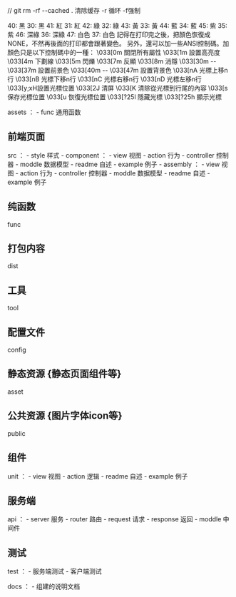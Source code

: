 //  git rm -rf --cached .  清除缓存 -r 循环 -f强制


40: 黑
30: 黑
41: 紅
31: 紅
42: 綠
32: 綠
43: 黃
33: 黃
44: 藍
34: 藍
45: 紫
35: 紫
46: 深綠
36: 深綠
47: 白色
37: 白色
記得在打印完之後，把顏色恢復成NONE，不然再後面的打印都會跟著變色。
另外，還可以加一些ANSI控制碼。加顏色只是以下控制碼中的一種：
\033[0m 關閉所有屬性
\033[1m 設置高亮度
\033[4m 下劃線
\033[5m 閃爍
\033[7m 反顯
\033[8m 消隱
\033[30m -- \033[37m 設置前景色
\033[40m -- \033[47m 設置背景色
\033[nA 光標上移n行
\033[nB 光標下移n行
\033[nC 光標右移n行
\033[nD 光標左移n行
\033[y;xH設置光標位置
\033[2J 清屏
\033[K 清除從光標到行尾的內容
\033[s 保存光標位置
\033[u 恢復光標位置
\033[?25l 隱藏光標
\033[?25h 顯示光標





assets ：
    - func 通用函数


## 前端页面
src ：
    - style 样式
    - component ：
                - view 视图
                - action 行为
                - controller 控制器
                - moddle 数据模型
                - readme 自述
                - example 例子
    - assembly ：
                - view 视图
                - action 行为
                - controller 控制器
                - moddle 数据模型
                - readme 自述
                - example 例子

## 纯函数
func

## 打包内容
dist

## 工具
tool

## 配置文件
config

## 静态资源 {静态页面组件等}
asset

## 公共资源 {图片字体icon等}
public

## 组件
unit ：
     - view 视图
     - action 逻辑
     - readme 自述
     - example 例子

## 服务端
api ：
    - server 服务
    - router 路由
    - request 请求
    - response 返回
    - moddle 中间件

## 测试
test ：
     - 服务端测试
     - 客户端测试

docs ：
     - 组建的说明文档

































